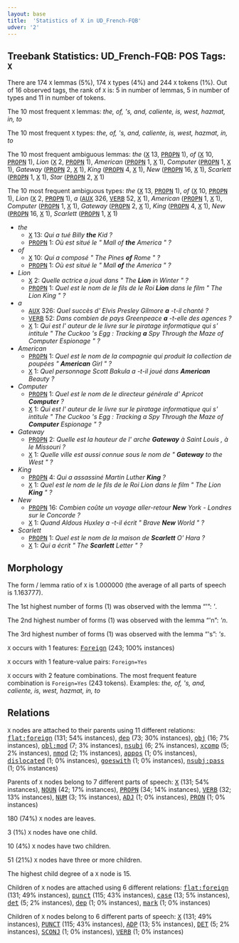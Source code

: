 ```yaml
---
layout: base
title:  'Statistics of X in UD_French-FQB'
udver: '2'
---
```


## Treebank Statistics: UD_French-FQB: POS Tags: `X`

There are 174 `X` lemmas (5%), 174 `X` types (4%) and 244 `X` tokens (1%).
Out of 16 observed tags, the rank of `X` is: 5 in number of lemmas, 5 in number of types and 11 in number of tokens.

The 10 most frequent `X` lemmas: <em>the, of, 's, and, caliente, is, west, hazmat, in, to</em>

The 10 most frequent `X` types:  <em>the, of, 's, and, caliente, is, west, hazmat, in, to</em>

The 10 most frequent ambiguous lemmas: <em>the</em> (<tt><a href="fr_fqb-pos-X.html">X</a></tt> 13, <tt><a href="fr_fqb-pos-PROPN.html">PROPN</a></tt> 1), <em>of</em> (<tt><a href="fr_fqb-pos-X.html">X</a></tt> 10, <tt><a href="fr_fqb-pos-PROPN.html">PROPN</a></tt> 1), <em>Lion</em> (<tt><a href="fr_fqb-pos-X.html">X</a></tt> 2, <tt><a href="fr_fqb-pos-PROPN.html">PROPN</a></tt> 1), <em>American</em> (<tt><a href="fr_fqb-pos-PROPN.html">PROPN</a></tt> 1, <tt><a href="fr_fqb-pos-X.html">X</a></tt> 1), <em>Computer</em> (<tt><a href="fr_fqb-pos-PROPN.html">PROPN</a></tt> 1, <tt><a href="fr_fqb-pos-X.html">X</a></tt> 1), <em>Gateway</em> (<tt><a href="fr_fqb-pos-PROPN.html">PROPN</a></tt> 2, <tt><a href="fr_fqb-pos-X.html">X</a></tt> 1), <em>King</em> (<tt><a href="fr_fqb-pos-PROPN.html">PROPN</a></tt> 4, <tt><a href="fr_fqb-pos-X.html">X</a></tt> 1), <em>New</em> (<tt><a href="fr_fqb-pos-PROPN.html">PROPN</a></tt> 16, <tt><a href="fr_fqb-pos-X.html">X</a></tt> 1), <em>Scarlett</em> (<tt><a href="fr_fqb-pos-PROPN.html">PROPN</a></tt> 1, <tt><a href="fr_fqb-pos-X.html">X</a></tt> 1), <em>Star</em> (<tt><a href="fr_fqb-pos-PROPN.html">PROPN</a></tt> 2, <tt><a href="fr_fqb-pos-X.html">X</a></tt> 1)

The 10 most frequent ambiguous types:  <em>the</em> (<tt><a href="fr_fqb-pos-X.html">X</a></tt> 13, <tt><a href="fr_fqb-pos-PROPN.html">PROPN</a></tt> 1), <em>of</em> (<tt><a href="fr_fqb-pos-X.html">X</a></tt> 10, <tt><a href="fr_fqb-pos-PROPN.html">PROPN</a></tt> 1), <em>Lion</em> (<tt><a href="fr_fqb-pos-X.html">X</a></tt> 2, <tt><a href="fr_fqb-pos-PROPN.html">PROPN</a></tt> 1), <em>a</em> (<tt><a href="fr_fqb-pos-AUX.html">AUX</a></tt> 326, <tt><a href="fr_fqb-pos-VERB.html">VERB</a></tt> 52, <tt><a href="fr_fqb-pos-X.html">X</a></tt> 1), <em>American</em> (<tt><a href="fr_fqb-pos-PROPN.html">PROPN</a></tt> 1, <tt><a href="fr_fqb-pos-X.html">X</a></tt> 1), <em>Computer</em> (<tt><a href="fr_fqb-pos-PROPN.html">PROPN</a></tt> 1, <tt><a href="fr_fqb-pos-X.html">X</a></tt> 1), <em>Gateway</em> (<tt><a href="fr_fqb-pos-PROPN.html">PROPN</a></tt> 2, <tt><a href="fr_fqb-pos-X.html">X</a></tt> 1), <em>King</em> (<tt><a href="fr_fqb-pos-PROPN.html">PROPN</a></tt> 4, <tt><a href="fr_fqb-pos-X.html">X</a></tt> 1), <em>New</em> (<tt><a href="fr_fqb-pos-PROPN.html">PROPN</a></tt> 16, <tt><a href="fr_fqb-pos-X.html">X</a></tt> 1), <em>Scarlett</em> (<tt><a href="fr_fqb-pos-PROPN.html">PROPN</a></tt> 1, <tt><a href="fr_fqb-pos-X.html">X</a></tt> 1)


* <em>the</em>
  * <tt><a href="fr_fqb-pos-X.html">X</a></tt> 13: <em>Qui a tué Billy <b>the</b> Kid ?</em>
  * <tt><a href="fr_fqb-pos-PROPN.html">PROPN</a></tt> 1: <em>Où est situé le " Mall of <b>the</b> America " ?</em>
* <em>of</em>
  * <tt><a href="fr_fqb-pos-X.html">X</a></tt> 10: <em>Qui a composé " The Pines <b>of</b> Rome " ?</em>
  * <tt><a href="fr_fqb-pos-PROPN.html">PROPN</a></tt> 1: <em>Où est situé le " Mall <b>of</b> the America " ?</em>
* <em>Lion</em>
  * <tt><a href="fr_fqb-pos-X.html">X</a></tt> 2: <em>Quelle actrice a joué dans " The <b>Lion</b> in Winter " ?</em>
  * <tt><a href="fr_fqb-pos-PROPN.html">PROPN</a></tt> 1: <em>Quel est le nom de le fils de le Roi <b>Lion</b> dans le film " The Lion King " ?</em>
* <em>a</em>
  * <tt><a href="fr_fqb-pos-AUX.html">AUX</a></tt> 326: <em>Quel succès d' Elvis Presley Gilmore <b>a</b> -t-il chanté ?</em>
  * <tt><a href="fr_fqb-pos-VERB.html">VERB</a></tt> 52: <em>Dans combien de pays Greenpeace <b>a</b> -t-elle des agences ?</em>
  * <tt><a href="fr_fqb-pos-X.html">X</a></tt> 1: <em>Qui est l' auteur de le livre sur le piratage informatique qui s' intitule " The Cuckoo 's Egg : Tracking <b>a</b> Spy Through the Maze of Computer Espionage " ?</em>
* <em>American</em>
  * <tt><a href="fr_fqb-pos-PROPN.html">PROPN</a></tt> 1: <em>Quel est le nom de la compagnie qui produit la collection de poupées " <b>American</b> Girl " ?</em>
  * <tt><a href="fr_fqb-pos-X.html">X</a></tt> 1: <em>Quel personnage Scott Bakula a -t-il joué dans <b>American</b> Beauty ?</em>
* <em>Computer</em>
  * <tt><a href="fr_fqb-pos-PROPN.html">PROPN</a></tt> 1: <em>Quel est le nom de le directeur générale d' Apricot <b>Computer</b> ?</em>
  * <tt><a href="fr_fqb-pos-X.html">X</a></tt> 1: <em>Qui est l' auteur de le livre sur le piratage informatique qui s' intitule " The Cuckoo 's Egg : Tracking a Spy Through the Maze of <b>Computer</b> Espionage " ?</em>
* <em>Gateway</em>
  * <tt><a href="fr_fqb-pos-PROPN.html">PROPN</a></tt> 2: <em>Quelle est la hauteur de l' arche <b>Gateway</b> à Saint Louis , à le Missouri ?</em>
  * <tt><a href="fr_fqb-pos-X.html">X</a></tt> 1: <em>Quelle ville est aussi connue sous le nom de " <b>Gateway</b> to the West " ?</em>
* <em>King</em>
  * <tt><a href="fr_fqb-pos-PROPN.html">PROPN</a></tt> 4: <em>Qui a assassiné Martin Luther <b>King</b> ?</em>
  * <tt><a href="fr_fqb-pos-X.html">X</a></tt> 1: <em>Quel est le nom de le fils de le Roi Lion dans le film " The Lion <b>King</b> " ?</em>
* <em>New</em>
  * <tt><a href="fr_fqb-pos-PROPN.html">PROPN</a></tt> 16: <em>Combien coûte un voyage aller-retour <b>New</b> York - Londres sur le Concorde ?</em>
  * <tt><a href="fr_fqb-pos-X.html">X</a></tt> 1: <em>Quand Aldous Huxley a -t-il écrit " Brave <b>New</b> World " ?</em>
* <em>Scarlett</em>
  * <tt><a href="fr_fqb-pos-PROPN.html">PROPN</a></tt> 1: <em>Quel est le nom de la maison de <b>Scarlett</b> O' Hara ?</em>
  * <tt><a href="fr_fqb-pos-X.html">X</a></tt> 1: <em>Qui a écrit " The <b>Scarlett</b> Letter " ?</em>

## Morphology

The form / lemma ratio of `X` is 1.000000 (the average of all parts of speech is 1.163777).

The 1st highest number of forms (1) was observed with the lemma “'”: <em>'</em>.

The 2nd highest number of forms (1) was observed with the lemma “'n”: <em>'n</em>.

The 3rd highest number of forms (1) was observed with the lemma “'s”: <em>'s</em>.

`X` occurs with 1 features: <tt><a href="fr_fqb-feat-Foreign.html">Foreign</a></tt> (243; 100% instances)

`X` occurs with 1 feature-value pairs: `Foreign=Yes`

`X` occurs with 2 feature combinations.
The most frequent feature combination is `Foreign=Yes` (243 tokens).
Examples: <em>the, of, 's, and, caliente, is, west, hazmat, in, to</em>


## Relations

`X` nodes are attached to their parents using 11 different relations: <tt><a href="fr_fqb-dep-flat-foreign.html">flat:foreign</a></tt> (131; 54% instances), <tt><a href="fr_fqb-dep-dep.html">dep</a></tt> (73; 30% instances), <tt><a href="fr_fqb-dep-obj.html">obj</a></tt> (16; 7% instances), <tt><a href="fr_fqb-dep-obl-mod.html">obl:mod</a></tt> (7; 3% instances), <tt><a href="fr_fqb-dep-nsubj.html">nsubj</a></tt> (6; 2% instances), <tt><a href="fr_fqb-dep-xcomp.html">xcomp</a></tt> (5; 2% instances), <tt><a href="fr_fqb-dep-nmod.html">nmod</a></tt> (2; 1% instances), <tt><a href="fr_fqb-dep-appos.html">appos</a></tt> (1; 0% instances), <tt><a href="fr_fqb-dep-dislocated.html">dislocated</a></tt> (1; 0% instances), <tt><a href="fr_fqb-dep-goeswith.html">goeswith</a></tt> (1; 0% instances), <tt><a href="fr_fqb-dep-nsubj-pass.html">nsubj:pass</a></tt> (1; 0% instances)

Parents of `X` nodes belong to 7 different parts of speech: <tt><a href="fr_fqb-pos-X.html">X</a></tt> (131; 54% instances), <tt><a href="fr_fqb-pos-NOUN.html">NOUN</a></tt> (42; 17% instances), <tt><a href="fr_fqb-pos-PROPN.html">PROPN</a></tt> (34; 14% instances), <tt><a href="fr_fqb-pos-VERB.html">VERB</a></tt> (32; 13% instances), <tt><a href="fr_fqb-pos-NUM.html">NUM</a></tt> (3; 1% instances), <tt><a href="fr_fqb-pos-ADJ.html">ADJ</a></tt> (1; 0% instances), <tt><a href="fr_fqb-pos-PRON.html">PRON</a></tt> (1; 0% instances)

180 (74%) `X` nodes are leaves.

3 (1%) `X` nodes have one child.

10 (4%) `X` nodes have two children.

51 (21%) `X` nodes have three or more children.

The highest child degree of a `X` node is 15.

Children of `X` nodes are attached using 6 different relations: <tt><a href="fr_fqb-dep-flat-foreign.html">flat:foreign</a></tt> (131; 49% instances), <tt><a href="fr_fqb-dep-punct.html">punct</a></tt> (115; 43% instances), <tt><a href="fr_fqb-dep-case.html">case</a></tt> (13; 5% instances), <tt><a href="fr_fqb-dep-det.html">det</a></tt> (5; 2% instances), <tt><a href="fr_fqb-dep-dep.html">dep</a></tt> (1; 0% instances), <tt><a href="fr_fqb-dep-mark.html">mark</a></tt> (1; 0% instances)

Children of `X` nodes belong to 6 different parts of speech: <tt><a href="fr_fqb-pos-X.html">X</a></tt> (131; 49% instances), <tt><a href="fr_fqb-pos-PUNCT.html">PUNCT</a></tt> (115; 43% instances), <tt><a href="fr_fqb-pos-ADP.html">ADP</a></tt> (13; 5% instances), <tt><a href="fr_fqb-pos-DET.html">DET</a></tt> (5; 2% instances), <tt><a href="fr_fqb-pos-SCONJ.html">SCONJ</a></tt> (1; 0% instances), <tt><a href="fr_fqb-pos-VERB.html">VERB</a></tt> (1; 0% instances)

